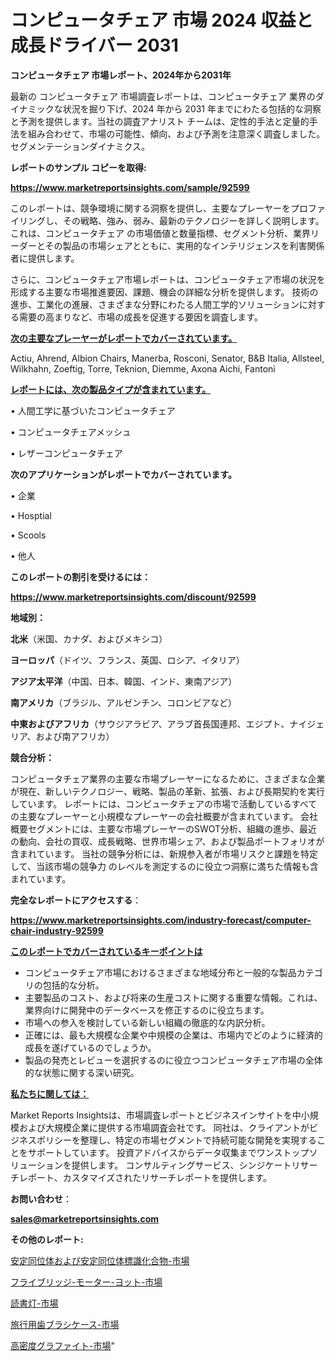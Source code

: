 # コンピュータチェア 市場 2024 収益と成長ドライバー 2031

<strong>コンピュータチェア 市場レポート、2024年から2031年</strong>

最新の コンピュータチェア 市場調査レポートは、コンピュータチェア 業界のダイナミックな状況を掘り下げ、2024 年から 2031 年までにわたる包括的な洞察と予測を提供します。当社の調査アナリスト チームは、定性的手法と定量的手法を組み合わせて、市場の可能性、傾向、および予測を注意深く調査しました。 セグメンテーションダイナミクス。



<strong>レポートのサンプル コピーを取得:</strong> <a href=https://www.marketreportsinsights.com/sample/92599>

<strong><u>https://www.marketreportsinsights.com/sample/92599</u></strong></a>

このレポートは、競争環境に関する洞察を提供し、主要なプレーヤーをプロファイリングし、その戦略、強み、弱み、最新のテクノロジーを詳しく説明します。 これは、コンピュータチェア の市場価値と数量指標、セグメント分析、業界リーダーとその製品の市場シェアとともに、実用的なインテリジェンスを利害関係者に提供します。

さらに、コンピュータチェア市場レポートは、コンピュータチェア市場の状況を形成する主要な市場推進要因、課題、機会の詳細な分析を提供します。 技術の進歩、工業化の進展、さまざまな分野にわたる人間工学的ソリューションに対する需要の高まりなど、市場の成長を促進する要因を調査します。



<strong><u>次の主要なプレーヤーがレポートでカバーされています。</u></strong>

Actiu, Ahrend, Albion Chairs, Manerba, Rosconi, Senator, B&B Italia, Allsteel, Wilkhahn, Zoeftig, Torre, Teknion, Diemme, Axona Aichi, Fantoni



<strong><u><b>レポートには、次の製品タイプが含まれています。</b></u></strong>

• 人間工学に基づいたコンピュータチェア

• コンピュータチェアメッシュ

• レザーコンピュータチェア



<strong><b>次のアプリケーションがレポートでカバーされています。</b></strong>

• 企業

• Hosptial

• Scools

• 他人



<strong><b>このレポートの割引を受けるには：</b></strong><a href=https://www.marketreportsinsights.com/discount/92599>

<strong><u>https://www.marketreportsinsights.com/discount/92599</u></strong></a>



<strong>地域別：</strong>



<strong>北米</strong>（米国、カナダ、およびメキシコ）



<strong>ヨーロッパ</strong>（ドイツ、フランス、英国、ロシア、イタリア）



<strong>アジア太平洋</strong>（中国、日本、韓国、インド、東南アジア）



<strong>南アメリカ</strong>（ブラジル、アルゼンチン、コロンビアなど）



<strong>中東およびアフリカ</strong>（サウジアラビア、アラブ首長国連邦、エジプト、ナイジェリア、および南アフリカ）



<strong>競合分析：</strong>

コンピュータチェア業界の主要な市場プレーヤーになるために、さまざまな企業が現在、新しいテクノロジー、戦略、製品の革新、拡張、および長期契約を実行しています。 レポートには、コンピュータチェアの市場で活動しているすべての主要なプレーヤーと小規模なプレーヤーの会社概要が含まれています。 会社概要セグメントには、主要な市場プレーヤーのSWOT分析、組織の進歩、最近の動向、会社の買収、成長戦略、世界市場シェア、および製品ポートフォリオが含まれています。 当社の競争分析には、新規参入者が市場リスクと課題を特定して、当該市場の競争力 のレベルを測定するのに役立つ洞察に満ちた情報も含まれています。



<strong>完全なレポートにアクセスする</strong>：

<a href=https://www.marketreportsinsights.com/industry-forecast/computer-chair-industry-92599>

<strong><u>https://www.marketreportsinsights.com/industry-forecast/computer-chair-industry-92599</u></strong></a>



<strong><u><b>このレポートでカバーされているキーポイントは</b></u></strong>
<ul>
  <li>コンピュータチェア市場におけるさまざまな地域分布と一般的な製品カテゴリの包括的な分析。</li>
  <li>主要製品のコスト、および将来の生産コストに関する重要な情報。これは、業界向けに開発中のデータベースを修正するのに役立ちます。</li>
  <li>市場への参入を検討している新しい組織の徹底的な内訳分析。</li>
  <li>正確には、最も大規模な企業や中規模の企業は、市場内でどのように経済的成長を遂げているのでしょうか。</li>
  <li>製品の発売とレビューを選択するのに役立つコンピュータチェア市場の全体的な状態に関する深い研究。</li>
</ul>


<strong><u><b>私たちに関しては：</b></u></strong>

Market Reports Insightsは、市場調査レポートとビジネスインサイトを中小規模および大規模企業に提供する市場調査会社です。 同社は、クライアントがビジネスポリシーを整理し、特定の市場セグメントで持続可能な開発を実現することをサポートしています。 投資アドバイスからデータ収集までワンストップソリューションを提供します。 コンサルティングサービス、シンジケートリサーチレポート、カスタマイズされたリサーチレポートを提供します。



<strong><b>お問い合わせ</b></strong>：

<a href=mailto:sales@marketreportsinsights.com>

<strong><u>sales@marketreportsinsights.com</u></strong></a>



<strong>その他のレポート:</strong>

<a href=https://www.linkedin.com/pulse/安定同位体および安定同位体標識化合物-市場-2030-年までの需要に焦点を当てた-jjnmf/>安定同位体および安定同位体標識化合物-市場</a>

<a href=https://www.linkedin.com/pulse/フライブリッジ-モーター-ヨット-市場-2023-新興市場-将来の動向と市場需要-ybrhf/>フライブリッジ-モーター-ヨット-市場</a>

<a href=https://www.linkedin.com/pulse/読書灯-市場-2023-総合分析と事業成長戦略-2030-trend-titans-360-analysis-nnxrf/>読書灯-市場</a>

<a href=https://www.linkedin.com/pulse/旅行用歯ブラシケース-市場-2023-年のダイナミクスとビジネストレンド-8xvrf/>旅行用歯ブラシケース-市場</a>

<a href=https://www.linkedin.com/pulse/高密度グラファイト-市場-2023-推進要因と成長機会-2030-trend-titans-360-analysis-omq3f/>高密度グラファイト-市場</a>"
